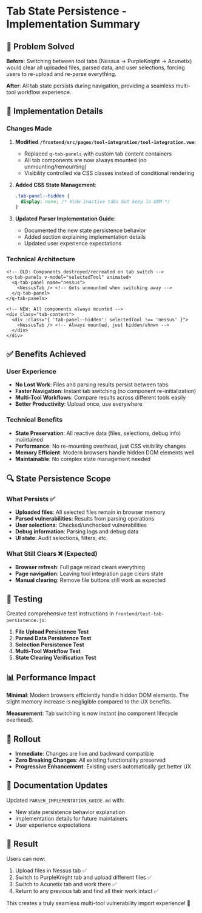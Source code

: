 # Tab State Persistence - Implementation Summary

## 🎯 Problem Solved

**Before**: Switching between tool tabs (Nessus → PurpleKnight → Acunetix) would clear all uploaded files, parsed data, and user selections, forcing users to re-upload and re-parse everything.

**After**: All tab state persists during navigation, providing a seamless multi-tool workflow experience.

## 🔧 Implementation Details

### Changes Made

1. **Modified `/frontend/src/pages/tool-integration/tool-integration.vue`**:
   - Replaced `q-tab-panels` with custom tab content containers
   - All tab components are now always mounted (no unmounting/remounting)
   - Visibility controlled via CSS classes instead of conditional rendering

2. **Added CSS State Management**:
   ```css
   .tab-panel--hidden {
     display: none; /* Hide inactive tabs but keep in DOM */
   }
   ```

3. **Updated Parser Implementation Guide**:
   - Documented the new state persistence behavior
   - Added section explaining implementation details
   - Updated user experience expectations

### Technical Architecture

```vue
<!-- OLD: Components destroyed/recreated on tab switch -->
<q-tab-panels v-model="selectedTool" animated>
  <q-tab-panel name="nessus">
    <NessusTab /> <!-- Gets unmounted when switching away -->
  </q-tab-panel>
</q-tab-panels>

<!-- NEW: All components always mounted -->
<div class="tab-content">
  <div :class="{ 'tab-panel--hidden': selectedTool !== 'nessus' }">
    <NessusTab /> <!-- Always mounted, just hidden/shown -->
  </div>
</div>
```

## ✅ Benefits Achieved

### User Experience
- **No Lost Work**: Files and parsing results persist between tabs
- **Faster Navigation**: Instant tab switching (no component re-initialization)
- **Multi-Tool Workflows**: Compare results across different tools easily
- **Better Productivity**: Upload once, use everywhere

### Technical Benefits
- **State Preservation**: All reactive data (files, selections, debug info) maintained
- **Performance**: No re-mounting overhead, just CSS visibility changes
- **Memory Efficient**: Modern browsers handle hidden DOM elements well
- **Maintainable**: No complex state management needed

## 🔍 State Persistence Scope

### What Persists ✅
- **Uploaded files**: All selected files remain in browser memory
- **Parsed vulnerabilities**: Results from parsing operations
- **User selections**: Checked/unchecked vulnerabilities
- **Debug information**: Parsing logs and debug data
- **UI state**: Audit selections, filters, etc.

### What Still Clears ❌ (Expected)
- **Browser refresh**: Full page reload clears everything
- **Page navigation**: Leaving tool integration page clears state
- **Manual clearing**: Remove file buttons still work as expected

## 🧪 Testing

Created comprehensive test instructions in `frontend/test-tab-persistence.js`:

1. **File Upload Persistence Test**
2. **Parsed Data Persistence Test** 
3. **Selection Persistence Test**
4. **Multi-Tool Workflow Test**
5. **State Clearing Verification Test**

## 📊 Performance Impact

**Minimal**: Modern browsers efficiently handle hidden DOM elements. The slight memory increase is negligible compared to the UX benefits.

**Measurement**: Tab switching is now instant (no component lifecycle overhead).

## 🚀 Rollout

- **Immediate**: Changes are live and backward compatible
- **Zero Breaking Changes**: All existing functionality preserved
- **Progressive Enhancement**: Existing users automatically get better UX

## 📖 Documentation Updates

Updated `PARSER_IMPLEMENTATION_GUIDE.md` with:
- New state persistence behavior explanation
- Implementation details for future maintainers
- User experience expectations

## 🎉 Result

Users can now:
1. Upload files in Nessus tab ✅
2. Switch to PurpleKnight tab and upload different files ✅
3. Switch to Acunetix tab and work there ✅
4. Return to any previous tab and find all their work intact ✅

This creates a truly seamless multi-tool vulnerability import experience! 🎯

